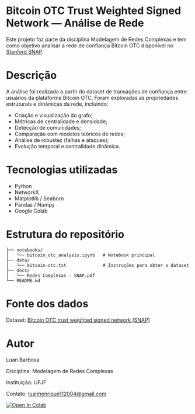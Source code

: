 # Bitcoin OTC Trust Weighted Signed Network — Análise de Rede
Este projeto faz parte da disciplina Modelagem de Redes Complexas e tem como objetivo analisar a rede de confiança Bitcoin OTC disponível no [Stanford SNAP](https://snap.stanford.edu/data/soc-sign-bitcoin-otc.html).

# Descrição

A análise foi realizada a partir do dataset de transações de confiança entre usuários da plataforma Bitcoin OTC.
Foram exploradas as propriedades estruturais e dinâmicas da rede, incluindo:

- Criação e visualização do grafo;
- Métricas de centralidade e densidade;
- Detecção de comunidades;
- Comparação com modelos teóricos de redes;
- Análise de robustez (falhas e ataques);
- Evolução temporal e centralidade dinâmica.

# Tecnologias utilizadas

- Python
- NetworkX
- Matplotlib / Seaborn
- Pandas / Numpy
- Google Colab

# Estrutura do repositório

```
├── notebooks/
│   └── bitcoin_otc_analysis.ipynb   # Notebook principal
├── data/
│   └── bitcoin-otc.txt              # Instruções para obter o dataset
├── docs/
│   └── Redes Complexas - SNAP.pdf
└── README.md
```

# Fonte dos dados

Dataset: [Bitcoin OTC trust weighted signed network (SNAP)](https://snap.stanford.edu/data/soc-sign-bitcoin-otc.html)

# Autor

Luan Barbosa

Disciplina: Modelagem de Redes Complexas

Instituição: UFJF

Contato: luanhenrique112004@gmail.com

[![Open In Colab](https://colab.research.google.com/assets/colab-badge.svg)](https://colab.research.google.com/drive/10sFTtiWn4KO4bziI4YhLjtKnWLazc4C6?usp=sharing)
